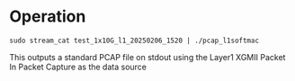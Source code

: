 # Operation

```
sudo stream_cat test_1x10G_l1_20250206_1520 | ./pcap_l1softmac
```

This outputs a standard PCAP file on stdout using the Layer1 XGMII Packet In Packet Capture as the data source


